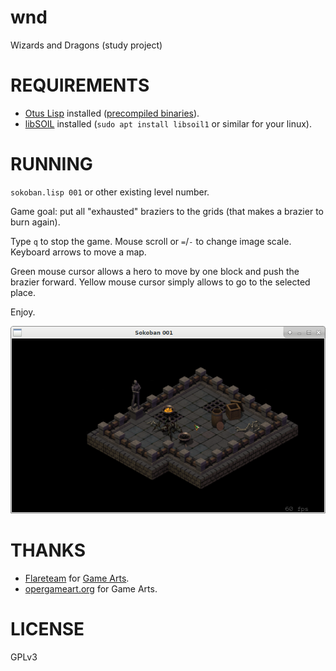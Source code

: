 # wnd
Wizards and Dragons (study project)

REQUIREMENTS
============

* [Otus Lisp](https://github.com/yuriy-chumak/ol) installed ([precompiled binaries](https://github.com/yuriy-chumak/ol/releases/tag/v2.0)).
* [libSOIL](https://www.lonesock.net/soil.html) installed (`sudo apt install libsoil1` or similar for your linux).

RUNNING
===

`sokoban.lisp 001` or other existing level number.

Game goal: put all "exhausted" braziers to the grids (that makes a brazier to burn again).

Type `q` to stop the game. Mouse scroll or `=`/`-` to change image scale. Keyboard arrows to move a map.

Green mouse cursor allows a hero to move by one block and push the brazier forward. Yellow mouse cursor simply allows to go to the selected place.

Enjoy.

![001](screenshots/001(2019-01-16_19-41-46).png)


THANKS
======
* [Flareteam](https://github.com/flareteam) for [Game Arts](https://github.com/flareteam/flare-game).
* [opergameart.org](https://opengameart.org/) for Game Arts.


LICENSE
=======
GPLv3